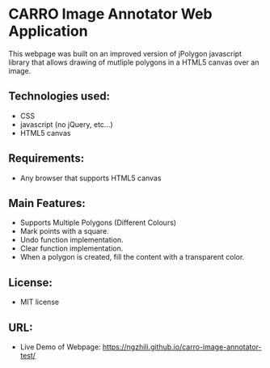 # CARRO Image Annotator Web Application

This webpage was built on an improved version of jPolygon javascript library that allows drawing of mutliple polygons in a HTML5 canvas over an image.

Technologies used:
------------------
 - CSS
 - javascript (no jQuery, etc...)
 - HTML5 canvas

Requirements:
-------------
 - Any browser that supports HTML5 canvas

Main Features:
--------------
 - Supports Multiple Polygons (Different Colours)
 - Mark points with a square.
 - Undo function implementation.
 - Clear function implementation.
 - When a polygon is created, fill the content with a transparent color.

License:
--------
 - MIT license

URL:
----
- Live Demo of Webpage: https://ngzhili.github.io/carro-image-annotator-test/
